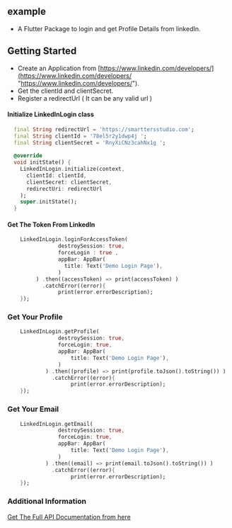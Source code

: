 ## example

- A Flutter Package to login and get Profile Details from linkedIn.

## Getting Started

- Create an Application from [https://www.linkedin.com/developers/](https://www.linkedin.com/developers/ "https://www.linkedin.com/developers/").
- Get the clientId and clientSecret.
- Register a redirectUrl ( It can be any valid url )

#### Initialize LinkedInLogin class

```dart
  final String redirectUrl = 'https://smarttersstudio.com';
  final String clientId = '78el5r2y1dwp4j ';
  final String clientSecret = 'RnyXiCNz3cahNx1g ';
  
  @override
  void initState() {
    LinkedInLogin.initialize(context,
      clientId: clientId,
      clientSecret: clientSecret,
      redirectUri: redirectUrl
    );
    super.initState();
  }
```

#### Get The Token From LinkedIn

```dart
	LinkedInLogin.loginForAccessToken(
                destroySession: true,
				forceLogin : true ,
                appBar: AppBar(
                  title: Text('Demo Login Page'),
                )
         ) .then((accessToken) => print(accessToken) )
           .catchError((error){
                print(error.errorDescription);
	});
```

### Get Your Profile
```dart
	LinkedInLogin.getProfile(
                destroySession: true,
                forceLogin: true,
                appBar: AppBar(
                  	title: Text('Demo Login Page'),
                )
         	) .then((profile) => print(profile.toJson().toString()) )
              .catchError((error){
                	print(error.errorDescription);
	});
```

### Get Your Email
```dart
	LinkedInLogin.getEmail(
                destroySession: true,
                forceLogin: true,
                appBar: AppBar(
                  	title: Text('Demo Login Page'),
                )
         	) .then((email) => print(email.toJson().toString()) )
              .catchError((error){
                	print(error.errorDescription);
	});
```
### Additional Information

[Get The Full API Documentation from here](http://api.smarttersstudio.com/flutter_linkedin_api/ "Get The Full API Documentation from here")
